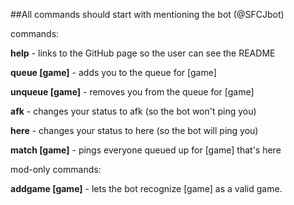 ##All commands should start with mentioning the bot (@SFCJbot)

commands:

**help** - links to the GitHub page so the user can see the README

**queue [game]** - adds you to the queue for [game]

**unqueue [game]** - removes you from the queue for [game]

**afk** - changes your status to afk (so the bot won't ping you)

**here** - changes your status to here (so the bot will ping you)

**match [game]** - pings everyone queued up for [game] that's here



mod-only commands:

**addgame [game]** - lets the bot recognize [game] as a valid game.
